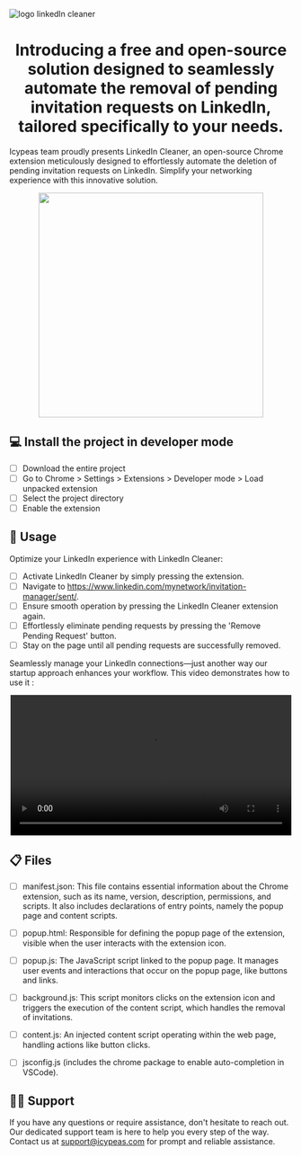 
![logo linkedln cleaner](https://github.com/icypeas-tech/linkedin-cleaner/assets/128605482/8db8625c-f7e3-4675-a576-3be51e8e374c)


<h1 align="center">
Introducing a free and open-source solution designed to seamlessly automate the removal of pending invitation requests on LinkedIn, tailored specifically to your needs.

</h1>

Icypeas team proudly presents LinkedIn Cleaner, an open-source Chrome extension meticulously designed to effortlessly automate the deletion of pending invitation requests on LinkedIn. Simplify your networking experience with this innovative solution.
<p align="center">
  <img width="400"  src="https://github.com/icypeas-tech/linkedin-cleaner/assets/128605482/2d422c1b-f8c0-4f3c-99d2-bb95385269d2">
</p>


## 💻 Install the project in developer mode

- [ ] Download the entire project
- [ ] Go to Chrome > Settings > Extensions > Developer mode > Load unpacked extension
- [ ] Select the project directory
- [ ] Enable the extension

## 🚦 Usage

Optimize your LinkedIn experience with LinkedIn Cleaner:

- [ ] Activate LinkedIn Cleaner by simply pressing the extension.
- [ ] Navigate to https://www.linkedin.com/mynetwork/invitation-manager/sent/.
- [ ] Ensure smooth operation by pressing the LinkedIn Cleaner extension again.
- [ ] Effortlessly eliminate pending requests by pressing the 'Remove Pending Request' button.
- [ ] Stay on the page until all pending requests are successfully removed.

Seamlessly manage your LinkedIn connections—just another way our startup approach enhances your workflow.
This video demonstrates how to use it :
<p align="center">
  <video src="./src/videos/LinkedInCleaner.mp4" controls width="500" loop></video>
</p>

## 📋 Files

- [ ] manifest.json: This file contains essential information about the Chrome extension, such as its name, version, description, permissions, and scripts. It also includes declarations of entry points, namely the popup page and content scripts.
- [ ] popup.html: Responsible for defining the popup page of the extension, visible when the user interacts with the extension icon.
- [ ] popup.js: The JavaScript script linked to the popup page. It manages user events and interactions that occur on the popup page, like buttons and links.
- [ ] background.js: This script monitors clicks on the extension icon and triggers the execution of the content script, which handles the removal of invitations.
- [ ] content.js: An injected content script operating within the web page, handling actions like button clicks.
- [ ] jsconfig.js (includes the chrome package to enable auto-completion in VSCode).


##  👨‍💻 Support

If you have any questions or require assistance, don't hesitate to reach out. Our dedicated support team is here to help you every step of the way. Contact us at support@icypeas.com for prompt and reliable assistance.



